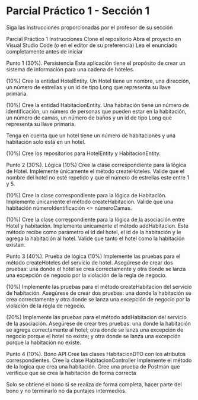 # Parcial Práctico 1 - Sección 1

Siga las instrucciones proporcionadas por el profesor de su sección

Parcial Práctico 1
Instrucciones
Clone el repositorio
Abra el proyecto en Visual Studio Code (o en el editor de su preferencia)
Lea el enunciado completamente antes de iniciar

Punto 1 (30%). Persistencia
Esta aplicación tiene el propósito de crear un sistema de información para una cadena de hoteles.

(10%) Cree la entidad HotelEntity. Un Hotel tiene un nombre, una dirección, un número de estrellas y un id de tipo Long que representa su llave primaria.

(10%) Cree la entidad HabitacionEntity. Una habitación tiene un número de identificación, un número de personas que pueden estar en la habitación, un número de camas, un número de baños y un id de tipo Long que representa su llave primaria.

Tenga en cuenta que un hotel tiene un número de habitaciones y una habitación solo está en un hotel.

(10%) Cree los repositorios para HotelEntity y HabitacionEntity.

Punto 2 (30%). Lógica
(10%) Cree la clase correspondiente para la lógica de Hotel. Implemente únicamente el método createHoteles. Valide que el nombre del hotel no esté repetido y que el número de estrellas este entre 1 y 5.

(10%) Cree la clase correspondiente para la lógica de Habitación. Implemente únicamente el método createHabitacion. Valide que una habitación númeroIdentificación <= númeroCamas.

(10%) Cree la clase correspondiente para la lógica de la asociación entre Hotel y habitación. Implemente únicamente el método addHabitacion. Este método recibe como parámetro el id del hotel, el id de la habitación y le agrega la habitación al hotel. Valide que tanto el hotel como la habitación existan.

Punto 3 (40%). Prueba de lógica
(10%) Implemente las pruebas para el método createHoteles del servicio de hotel. Asegúrese de crear dos pruebas: una donde el hotel se crea correctamente y otra donde se lanza una excepción de negocio por la violación de la regla de negocio.

(10%) Implemente las pruebas para el método createHabitacion del servicio de habitación. Asegúrese de crear dos pruebas: una donde la habitación se crea correctamente y otra donde se lanza una excepción de negocio por la violación de la regla de negocio.

(20%) Implemente las pruebas para el método addHabitacion del servicio de la asociación. Asegúrese de crear tres pruebas: una donde la habitación se agrega correctamente al hotel; otra donde se lanza una excepción de negocio porque el hotel no existe; y otra donde se lanza una excepción porque la habitación no existe.

Punto 4 (10%). Bono API
Cree las clases HabitacionDTO con los atributos correspondientes.
Cree la clase HabitacionController
Implemente el método de la logica que crea una habitación.
Cree una prueba de Postman que verifique que se crea la habitación de forma correcta

Solo se obtiene el bono si se realiza de forma completa, hacer parte del bono y no terminarlo no da puntajes intermedios.



